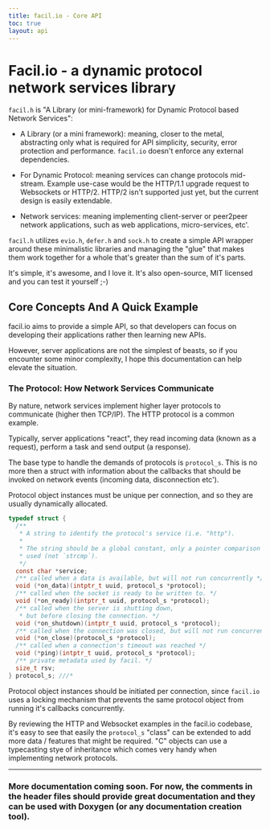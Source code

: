 ```yaml
---
title: facil.io - Core API
toc: true
layout: api
---
```

# Facil.io - a dynamic protocol network services library

`facil.h` is "A Library (or mini-framework) for Dynamic Protocol based Network Services":

* A Library (or a mini framework): meaning, closer to the metal, abstracting only what is required for API simplicity, security, error protection and performance. `facil.io` doesn't enforce any external dependencies.

* For Dynamic Protocol: meaning services can change protocols mid-stream. Example use-case would be the HTTP/1.1 upgrade request to Websockets or HTTP/2. HTTP/2 isn't supported just yet, but the current design is easily extendable.

* Network services: meaning implementing client-server or peer2peer network applications, such as web applications, micro-services, etc'.

`facil.h` utilizes `evio.h`, `defer.h` and `sock.h` to create a simple API wrapper around these minimalistic libraries and managing the "glue" that makes them work together for a whole that's greater than the sum of it's parts.

It's simple, it's awesome, and I love it. It's also open-source, MIT licensed and you can test it yourself ;-)

## Core Concepts And A Quick Example

facil.io aims to provide a simple API, so that developers can focus on developing their applications rather then learning new APIs.

However, server applications are not the simplest of beasts, so if you encounter some minor complexity, I hope this documentation can help elevate the situation.

### The Protocol: How Network Services Communicate

By nature, network services implement higher layer protocols to communicate (higher then TCP/IP). The HTTP protocol is a common example.

Typically, server applications "react", they read incoming data (known as a request), perform a task and send output (a response).

The base type to handle the demands of protocols is `protocol_s`. This is no more then a struct with information about the callbacks that should be invoked on network events (incoming data, disconnection etc').

Protocol object instances must be unique per connection, and so they are usually dynamically allocated.

```c
typedef struct {
  /**
   * A string to identify the protocol's service (i.e. "http").
   *
   * The string should be a global constant, only a pointer comparison will be
   * used (not `strcmp`).
   */
  const char *service;
  /** called when a data is available, but will not run concurrently */
  void (*on_data)(intptr_t uuid, protocol_s *protocol);
  /** called when the socket is ready to be written to. */
  void (*on_ready)(intptr_t uuid, protocol_s *protocol);
  /** called when the server is shutting down,
   * but before closing the connection. */
  void (*on_shutdown)(intptr_t uuid, protocol_s *protocol);
  /** called when the connection was closed, but will not run concurrently */
  void (*on_close)(protocol_s *protocol);
  /** called when a connection's timeout was reached */
  void (*ping)(intptr_t uuid, protocol_s *protocol);
  /** private metadata used by facil. */
  size_t rsv;
} protocol_s; ///*
```

Protocol object instances should be initiated per connection, since `facil.io` uses a locking mechanism that prevents the same protocol object from running it's callbacks concurrently.

By reviewing the HTTP and Websocket examples in the facil.io codebase, it's easy to see that easily the `protocol_s` "class" can be extended to add more data / features that might be required. "C" objects can use a typecasting stye of inheritance which comes very handy when implementing network protocols.

---

### More documentation coming soon. For now, the comments in the header files should provide great documentation and they can be used with Doxygen (or any documentation creation tool).
